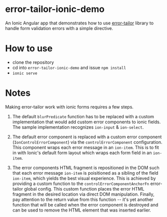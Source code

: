 # error-tailor-ionic-demo
An Ionic Angular app that demonstrates how to use [error-tailor](https://github.com/ngneat/error-tailor) library to handle form validation errors with a simple directive.

# How to use
- clone the repository
- cd into `error-tailor-ionic-demo` and issue `npm install`
- `ionic serve`

# Notes
Making error-tailor work with ionic forms requires a few steps.

1. The default `blurPredicate` function has to be replaced with a custom implementation that would add custom error
   components to ionic fields. The sample implementation recognizes `ion-input` & `ion-select`.

2. The default error component is replaced with a custom error component (`IonControlErrorComponent`) via the
   `controlErrorComponent` configuration. This component wraps each error message in an `ion-item`. This is to fit
   in with Ionic's default form layout which wraps each form field in an `ion-item`.

3. The error components HTML fragment is repositioned in the DOM such that each error message `ion-item` is
   poisitioned as a sibling of the field `ion-item`, which yields the best visual experience. This is achieved by
   providing a custom function to the `controlErrorComponentAnchorFn` error-tailor global config. This custom
   function places the error HTML fragment in the desired location via direct DOM manipulation. Finally, pay
   attention to the return value from this function -- it's yet another function that will be called when the
   error component is destroyed and can be used to remove the HTML element that was inserted earlier.
